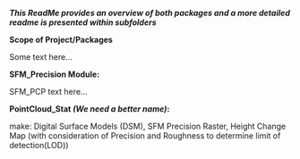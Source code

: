 ***This ReadMe provides an overview of both packages and a more detailed readme is presented within subfolders***

**Scope of Project/Packages**

Some text here...

**SFM_Precision Module:**

SFM_PCP text here...

**PointCloud_Stat *(We need a better name)*:**

make: Digital Surface Models (DSM), SFM Precision Raster, Height Change Map (with consideration of Precision and 
Roughness to determine limit of detection(LOD))